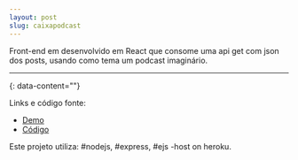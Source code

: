 ```yaml
---
layout: post
slug: caixapodcast
---
```


Front-end em desenvolvido em React que consome uma api get com json dos posts, usando como tema um podcast imaginário.  

---
{: data-content=""}

Links e código fonte:
- [Demo](https://caixaz.herokuapp.com/)
- [Código](https://github.com/izichtl/caixazpodcast)

Este projeto utiliza: #nodejs, #express, #ejs -host on heroku.



